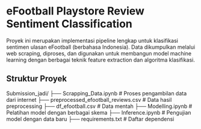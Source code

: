 # eFootball Playstore Review Sentiment Classification

Proyek ini merupakan implementasi pipeline lengkap untuk klasifikasi sentimen ulasan eFootball (berbahasa Indonesia). Data dikumpulkan melalui web scraping, diproses, dan digunakan untuk membangun model machine learning dengan berbagai teknik feature extraction dan algoritma klasifikasi.

## Struktur Proyek

Submission_jadi/ ├── Scrapping_Data.ipynb # Proses pengambilan data dari internet ├── preprocessed_efootball_reviews.csv # Data hasil preprocessing ├── df_efootball.csv # Data mentah ├── Modelling.ipynb # Pelatihan model dengan berbagai skema ├── Inference.ipynb # Pengujian model dengan data baru ├── requirements.txt # Daftar dependensi

